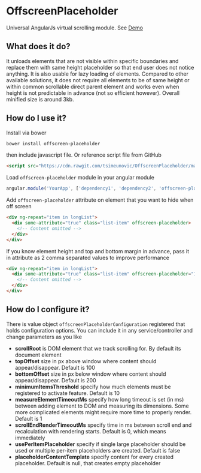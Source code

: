 # OffscreenPlaceholder
Universal AngularJs virtual scrolling module. See [Demo](https://tsimeunovic.github.io/offscreenplaceholder "Demo")

## What does it do?
It unloads elements that are not visible within specific boundaries and replace them with same height placeholder so that end user does not notice anything. It is also usable for lazy loading of elements. Compared to other available solutions, it does not require all elements to be of same height or within common scrollable direct parent element and works even when height is not predictable in advance (not so efficient however). Overall minified size is around 3kb.

## How do I use it?
Install via bower
```bash
bower install offscreen-placeholder
```
then include javascript file. Or reference script file from GitHub
```html
<script src="https://cdn.rawgit.com/tsimeunovic/OffscreenPlaceholder/master/offscreenPlaceholder.min.js"></script>
```

Load `offscreen-placeholder` module in your angular module
```javascript
angular.module('YourApp', ['dependency1', 'dependency2', 'offscreen-placeholder']);
```

Add `offscreen-placeholder` attribute on element that you want to hide when off screen
```html
<div ng-repeat="item in longList">
  <div some-attribute="true" class="list-item" offscreen-placeholder>
    <!-- Content omitted -->
  </div>
</div>
```

If you know element height and top and bottom margin in advance, pass it in attribute as 2 comma separated values to improve performance
```html
<div ng-repeat="item in longList">
  <div some-attribute="true" class="list-item" offscreen-placeholder="100,10">
    <!-- Content omitted -->
  </div>
</div>
```

## How do I configure it?
There is value object `offscreenPlaceholderConfiguration` registered that holds configuration options. You can include it in any service/controller and change parameters as you like
- **scrollRoot** is DOM element that we track scrolling for. By default its document element
- **topOffset** size in px above window where content should appear/disappear. Default is 100
- **bottomOffset** size in px below window where content should appear/disappear. Default is 200
- **minimumItemsThreshold** specify how much elements must be registered to activate feature. Default is 10
- **measureElementTimeoutMs** specify how long timeout is set (in ms) between adding element to DOM and measuring its dimensions. Some more complicated elements might require more time to properly render. Default is 1
- **scrollEndRenderTimeoutMs** specify time in ms between scroll end and recalculation with rendering starts. Default is 0, which means immediately
- **usePerItemPlaceholder** specify if single large placeholder should be used or multiple per-item placeholders are created. Default is false
- **placeholderContentTemplate** specify content for every created placeholder. Default is null, that creates empty placeholder
